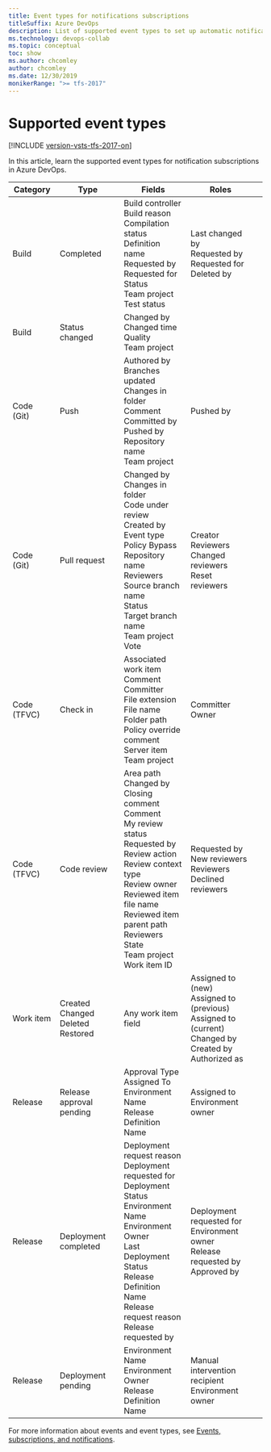 ```yaml
---
title: Event types for notifications subscriptions
titleSuffix: Azure DevOps
description: List of supported event types to set up automatic notifications in Azure DevOps and Team Foundation Server (TFS)
ms.technology: devops-collab
ms.topic: conceptual
toc: show
ms.author: chcomley
author: chcomley
ms.date: 12/30/2019
monikerRange: ">= tfs-2017"
---
```


# Supported event types

[!INCLUDE [version-vsts-tfs-2017-on](../includes/version-tfs-2017-through-vsts.md)]

In this article, learn the supported event types for notification subscriptions in Azure DevOps.

| Category    | Type                                      | Fields                                                                                                                                                                                                                                                          | Roles                                                                                                             |     |
| ----------- | ----------------------------------------- | --------------------------------------------------------------------------------------------------------------------------------------------------------------------------------------------------------------------------------------------------------------- | ----------------------------------------------------------------------------------------------------------------- | --- |
| Build       | Completed                                 | Build controller<br>Build reason<br>Compilation status<br>Definition name<br>Requested by<br>Requested for<br>Status<br>Team project<br>Test status                                                                                                             | Last changed by<br>Requested by<br>Requested for<br>Deleted by                                                    |
| Build       | Status changed                            | Changed by<br>Changed time<br>Quality<br>Team project                                                                                                                                                                                                           |
| Code (Git)  | Push                                      | Authored by<br>Branches updated<br>Changes in folder<br>Comment<br>Committed by<br>Pushed by<br>Repository name<br>Team project                                                                                                                                 | Pushed by                                                                                                         |
| Code (Git)  | Pull request                              | Changed by<br>Changes in folder<br>Code under review<br>Created by<br>Event type<br>Policy Bypass<br>Repository name<br>Reviewers<br>Source branch name<br>Status<br>Target branch name<br>Team project<br>Vote                                                 | Creator<br>Reviewers<br>Changed reviewers<br>Reset reviewers                                                      |
| Code (TFVC) | Check in                                  | Associated work item<br>Comment<br>Committer<br>File extension<br>File name<br>Folder path<br>Policy override comment<br>Server item<br>Team project                                                                                                            | Committer<br>Owner                                                                                                |
| Code (TFVC) | Code review                               | Area path<br>Changed by<br>Closing comment<br>Comment<br>My review status<br>Requested by<br>Review action<br>Review context type<br>Review owner<br>Reviewed item file name<br>Reviewed item parent path<br>Reviewers<br>State<br>Team project<br>Work item ID | Requested by<br>New reviewers<br>Reviewers<br>Declined reviewers                                                  |
| Work item   | Created<br>Changed<br>Deleted<br>Restored | Any work item field                                                                                                                                                                                                                                             | Assigned to (new)<br>Assigned to (previous)<br>Assigned to (current)<br>Changed by<br>Created by<br>Authorized as |
| Release     | Release approval pending                  | Approval Type<br>Assigned To<br>Environment Name<br>Release Definition Name                                                                                                                                                                                     | Assigned to<br>Environment owner                                                                                  |
| Release     | Deployment completed                      | Deployment request reason<br>Deployment requested for<br>Deployment Status<br>Environment Name<br>Environment Owner<br>Last Deployment Status<br>Release Definition Name<br>Release request reason<br>Release requested by                                      | Deployment requested for<br>Environment owner<br>Release requested by<br>Approved by                              |
| Release     | Deployment pending                        | Environment Name<br>Environment Owner<br>Release Definition Name                                                                                                                                                                                                | Manual intervention recipient<br>Environment owner                                                                |

For more information about events and event types, see [Events, subscriptions, and notifications](concepts-events-and-notifications.md).
